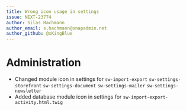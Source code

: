 ```yaml
---
title: Wrong icon usage in settings
issue: NEXT-23774
author: Silas Hachmann
author_email: s.hachmann@snapadmin.net
author_github: @xKingBlue
---
```

# Administration
* Changed module icon in settings for `sw-import-export` `sw-settings-storefront` `sw-settings-document` `sw-settings-mailer` `sw-settings-newsletter`
* Added database module icon in settings for `sw-import-export-activity.html.twig`
